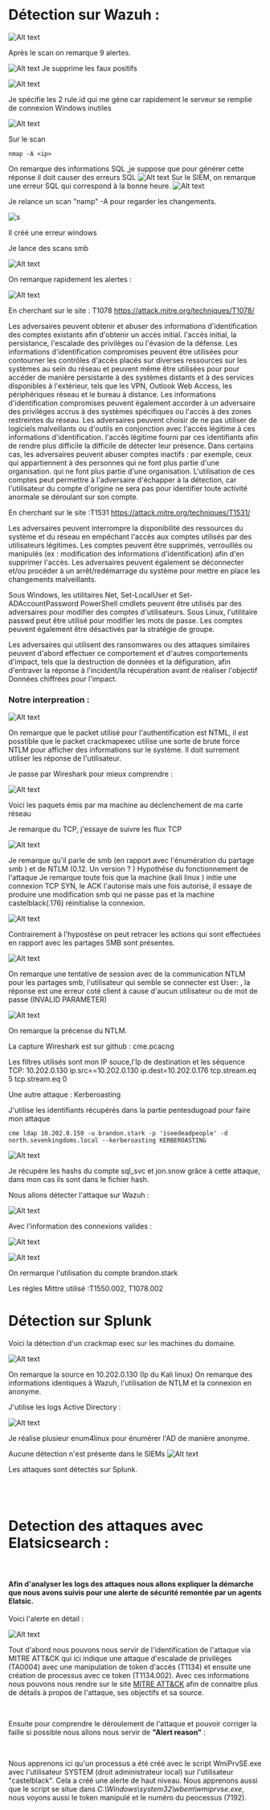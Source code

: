 # Détection sur Wazuh :
![Alt text](img/premierscanagressif.png)

Après le scan on remarque 9 alertes.

![Alt text](<img/résultat dupremierscan .png>)
Je supprime les faux positifs 

![Alt text](img/filtresortdesfauxpostifis.png)

Je spécifie les 2 rule.id qui me géne car rapidement le serveur se remplie de connexion Windows inutiles


![Alt text](img/fullrequest.png)


Sur le scan 

    nmap -A <ip>

On remarque des informations SQL ,je suppose que pour générer cette réponse il doit causer des erreurs SQL
![Alt text](img/mysqlscan1.png)
Sur le SIEM, on remarque une erreur SQL qui correspond à la bonne heure.
![Alt text](img/sourceattaque1.png)


Je relance un scan "namp" -A pour regarder les changements.

![s](img/secondnmap-a.png)

Il créé une erreur windows


Je lance des scans smb 

![Alt text](img/cmehostrep.png)


On remarque rapidement les alertes : 

![Alt text](img/r%C3%A9ponsecmew.png)

En cherchant sur le site  : T1078
https://attack.mitre.org/techniques/T1078/


Les adversaires peuvent 
obtenir et abuser des informations d'identification des comptes existants afin d'obtenir un accès initial. 
l'accès initial, la persistance, l'escalade des privilèges ou l'évasion de la défense. 
Les informations d'identification compromises peuvent être utilisées pour contourner les contrôles d'accès placés sur 
diverses ressources sur les systèmes au sein du réseau et peuvent même être utilisées pour
 pour accéder de manière persistante à des systèmes distants et à des services disponibles à l'extérieur, 
tels que les VPN, Outlook Web Access, les périphériques réseau et le bureau à distance.
 Les informations d'identification compromises peuvent également accorder à un adversaire des privilèges accrus
 à des systèmes spécifiques ou l'accès à des zones restreintes du réseau. 
Les adversaires peuvent choisir de ne pas utiliser de logiciels malveillants ou d'outils en conjonction avec l'accès légitime à ces informations d'identification. 
l'accès légitime fourni par ces identifiants afin de rendre plus difficile la 
difficile de détecter leur présence.
Dans certains cas, les adversaires peuvent abuser 
comptes inactifs : par exemple, ceux qui appartiennent à des personnes qui ne font plus partie d'une organisation. 
qui ne font plus partie d'une organisation. L'utilisation de ces comptes peut permettre à l'adversaire 
d'échapper à la détection, car l'utilisateur du compte d'origine ne sera pas 
pour identifier toute activité anormale se déroulant sur son compte. 

En cherchant sur le site :T1531 https://attack.mitre.org/techniques/T1531/

Les adversaires peuvent interrompre la disponibilité des ressources du système et du réseau en empêchant l'accès aux comptes utilisés par des utilisateurs légitimes. Les comptes peuvent être supprimés, verrouillés ou manipulés (ex : modification des informations d'identification) afin d'en supprimer l'accès. Les adversaires peuvent également se déconnecter et/ou procéder à un arrêt/redémarrage du système pour mettre en place les changements malveillants.

Sous Windows, les utilitaires Net, Set-LocalUser et Set-ADAccountPassword PowerShell cmdlets peuvent être utilisés par des adversaires pour modifier des comptes d'utilisateurs. Sous Linux, l'utilitaire passwd peut être utilisé pour modifier les mots de passe. Les comptes peuvent également être désactivés par la stratégie de groupe.

Les adversaires qui utilisent des ransomwares ou des attaques similaires peuvent d'abord effectuer ce comportement et d'autres comportements d'impact, tels que la destruction de données et la défiguration, afin d'entraver la réponse à l'incident/la récupération avant de réaliser l'objectif Données chiffrées pour l'impact.



### Notre interpreation : 

![Alt text](img/compr%C3%A9hension.png)

On remarque que le packet utilisé pour l'authentification est NTML, il est posstible que le packet crackmapexec utilise une sorte de brute force NTLM pour afficher des informations sur le système. Il doit surrement utiliser les réponse de l'utilisateur.


Je passe par Wireshark pour mieux comprendre : 

![Alt text](img/wireshark.png)


Voici les paquets émis par ma machine au déclenchement de ma carte réseau

Je remarque du TCP, j'essaye de suivre les flux TCP 



![Alt text](img/followtcpstrem.png)


Je remarque qu'il parle de smb (en rapport avec l'énumération du partage smb ) et de NTLM (0.12. Un version ? )
Hypothése du fonctionnement de l'attaque 
Je remarque toute fois que la machine (kali linux ) initie une connexion TCP SYN, le ACK l'autorise mais une fois autorisé, il essaye de produire une modification smb qui ne passe pas et la machine castelblack(.176) réinitialise la connexion.

![Alt text](img/sessionwire.png)

Contrairement à l'hypostèse on peut retracer les actions qui sont effectuées en rapport avec les partages SMB sont présentes.

![Alt text](img/smbecahnge.png)

On remarque une tentative de session avec de la communication NTLM pour les partages smb, l'utilisateur qui semble se connecter est User: \, la réponse est une erreur coté client à cause d'aucun utilisateur ou de mot de passe (INVALID PARAMETER)


![Alt text](img/ntlm.png)

On remarque la précense du NTLM.


La capture Wireshark est sur github : cme.pcacng

Les filtres utilisés sont mon IP souce,l'Ip de destination et les séquence TCP: 10.202.0.130 
ip.src==10.202.0.130
ip.dest=10.202.0.176
tcp.stream.eq 5
tcp.stream.eq 0

Une autre attaque  :  Kerberoasting
 


J'utilise les identifiants récupérés dans la partie pentesdugoad pour faire mon attaque 

    cme ldap 10.202.0.150 -u brandon.stark -p 'iseedeadpeople' -d north.sevenkingdoms.local --kerberoasting KERBEROASTING


![Alt text](img/kerberoasting.png)

Je récupére les hashs du compte sql_svc et jon.snow grâce à cette attaque, dans mon cas ils sont dans le fichier hash.

Nous allons détecter l'attaque sur Wazuh : 


![Alt text](img/attackkerbdetectiononwazuh.png)


Avec l'information des connexions valides :

![Alt text](img/logonsuccestulker.png)



![Alt text](img/ntlmv2.png)

On rermarque l'utilisation du compte brandon.stark


Les règles Mittre utilisé  :T1550.002, T1078.002


# Détection sur Splunk 

Voici la détection d'un crackmap exec sur les machines du domaine.

![Alt text](img/detectioncmesplunl.png)

On remarque la source en 10.202.0.130 (Ip du Kali linux)
On remarque des informations identiques à Wazuh, l'utilisation de NTLM et la connexion en anonyme.

J'utilise les logs Active Directory : 


![Alt text](img/Typedelogsursplunk.png)

Je réalise plusieur enum4linux pour énumérer l'AD de manière anonyme.

Aucune détection n'est présente dans le SIEMs
![Alt text](img/activedirectorynonfonctionnel.png)

Les attaques sont détectés sur Splunk.

<br><br>

# Detection des attaques avec Elatsicsearch :

<br>

#### Afin d'analyser les logs des attaques nous allons expliquer la démarche que nous avons suivis pour une alerte de sécurité remontée par un agents Elatsic.

Voici l'alerte en détail :

![Alt text](img/elastic-log-attaque.png)

Tout d'abord nous pouvons nous servir de l'identification de l'attaque via MITRE ATT&CK qui ici indique une attaque d'escalade de privilèges (TA0004) avec une manipulation de token d'accès (T1134) et ensuite une création de processus avec ce token (T1134.002). Avec ces informations nous pouvons nous rendre sur le site [MITRE ATT&CK](https://attack.mitre.org/) afin de connaitre plus de détails à propos de l'attaque, ses objectifs et sa source.

<br> 

Ensuite pour comprendre le déroulement de l'attaque et pouvoir corriger la faille si possible nous allons nous servir de **"Alert reason"** :

<br> 

Nous apprenons ici qu'un processus a été créé avec le script WmiPrvSE.exe avec l'utilisateur SYSTEM (droit administrateur local) sur l'utilisateur "castelblack". Cela a créé une alerte de haut niveau.
Nous apprenons aussi que le script se situe dans *C:\Windows\system32\wbem\wmiprvse.exe*, nous voyons aussi le token manipulé et le numéro du peocessus (7192).
